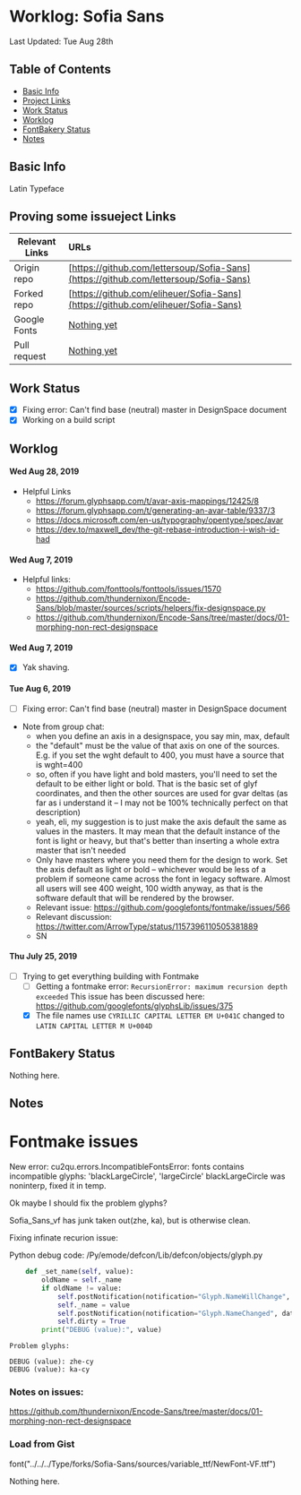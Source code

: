 # Worklog: Sofia Sans

Last Updated: Tue Aug 28th

## Table of Contents

* [Basic Info](#basic-info)
* [Project Links](#project-links)
* [Work Status](#work-status)
* [Worklog](#Worklog)
* [FontBakery Status](#fontbakery-status)
* [Notes](#notes)

## Basic Info

Latin Typeface

## Proving some issueject Links

| Relevant Links | URLs                                                                                   |
| -------------- | :------------------------------------------------------------------------------------- |
| Origin repo    | [https://github.com/lettersoup/Sofia-Sans](https://github.com/lettersoup/Sofia-Sans)   |
| Forked repo    | [https://github.com/eliheuer/Sofia-Sans](https://github.com/eliheuer/Sofia-Sans)       |
| Google Fonts   | [Nothing yet](https://fonts.google.com)                                                |
| Pull request   | [Nothing yet](https://github.com/google/fonts/pull)                                    |

## Work Status

- [x] Fixing error: Can't find base (neutral) master in DesignSpace document
- [x] Working on a build script

## Worklog

#### Wed Aug 28, 2019

- Helpful Links
    - https://forum.glyphsapp.com/t/avar-axis-mappings/12425/8
    - https://forum.glyphsapp.com/t/generating-an-avar-table/9337/3
    - https://docs.microsoft.com/en-us/typography/opentype/spec/avar
    - https://dev.to/maxwell_dev/the-git-rebase-introduction-i-wish-id-had

#### Wed Aug 7, 2019

- Helpful links:
    - https://github.com/fonttools/fonttools/issues/1570
    - https://github.com/thundernixon/Encode-Sans/blob/master/sources/scripts/helpers/fix-designspace.py
    - https://github.com/thundernixon/Encode-Sans/tree/master/docs/01-morphing-non-rect-designspace

#### Wed Aug 7, 2019

- [x] Yak shaving.

#### Tue Aug 6, 2019

- [ ] Fixing error: Can't find base (neutral) master in DesignSpace document
- Note from group chat:
    - when you define an axis in a designspace, you say min, max, default
    - the "default" must be the value of that axis on one of the sources. E.g. if you set the wght default to 400, you must have a source that is wght=400
    - so, often if you have light and bold masters, you'll need to set the default to be either light or bold. That is the basic set of glyf coordinates, and then the other sources are used for gvar deltas (as far as i understand it – I may not be 100% technically perfect on that description)
    - yeah, eli, my suggestion is to just make the axis default the same as values in the masters. It may mean that the default instance of the font is light or heavy, but that's better than inserting a whole extra master that isn't needed
    - Only have masters where you need them for the design to work. Set the axis default as light or bold – whichever would be less of a problem if someone came across the font in legacy software. Almost all users will see 400 weight, 100 width anyway, as that is the software default that will be rendered by the browser.
    - Relevant issue: https://github.com/googlefonts/fontmake/issues/566
    - Relevant discussion: https://twitter.com/ArrowType/status/1157396110505381889
    - SN

#### Thu July 25, 2019

- [ ] Trying to get everything building with Fontmake
    - [ ] Getting a fontmake error:
      `RecursionError: maximum recursion depth exceeded`
      This issue has been discussed here:
      https://github.com/googlefonts/glyphsLib/issues/375
    - [x] The file names use `CYRILLIC CAPITAL LETTER EM U+041C`
      changed to `LATIN CAPITAL LETTER M U+004D`

## FontBakery Status

Nothing here.

## Notes

# Fontmake issues

New error: cu2qu.errors.IncompatibleFontsError: fonts contains incompatible glyphs: 'blackLargeCircle', 'largeCircle'
blackLargeCircle was noninterp, fixed it in temp.

Ok maybe I should fix the problem glyphs?

Sofia_Sans_vf has junk taken out(zhe, ka), but is otherwise clean.

Fixing infinate recurion issue:

Python debug code: /Py/emode/defcon/Lib/defcon/objects/glyph.py
```python
    def _set_name(self, value):
        oldName = self._name
        if oldName != value:
            self.postNotification(notification="Glyph.NameWillChange", data=dict(oldValue=oldName, newValue=value))
            self._name = value
            self.postNotification(notification="Glyph.NameChanged", data=dict(oldValue=oldName, newValue=value))
            self.dirty = True
        print("DEBUG (value):", value)
```

```
Problem glyphs:

DEBUG (value): zhe-cy
DEBUG (value): ka-cy
```

### Notes on issues: 
https://github.com/thundernixon/Encode-Sans/tree/master/docs/01-morphing-non-rect-designspace

### Load from Gist
font("../../../Type/forks/Sofia-Sans/sources/variable_ttf/NewFont-VF.ttf")


Nothing here.
